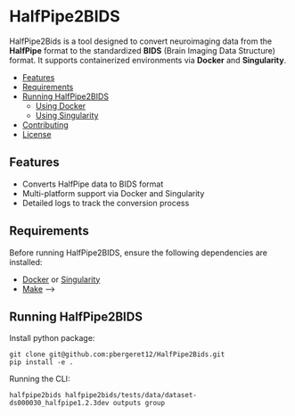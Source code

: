# HalfPipe2BIDS

HalfPipe2Bids is a tool designed to convert neuroimaging data from the **HalfPipe** format to the standardized **BIDS** (Brain Imaging Data Structure) format.
It supports containerized environments via **Docker** and **Singularity**.
<!-- 
## Table of Contents <!-- omit in toc -->
- [Features](#features)
- [Requirements](#requirements)
- [Running HalfPipe2BIDS](#running-halfpipe2bids)
  - [Using Docker](#using-docker)
  - [Using Singularity](#using-singularity)
- [Contributing](#contributing)
- [License](#license)


## Features
- Converts HalfPipe data to BIDS format
- Multi-platform support via Docker and Singularity
- Detailed logs to track the conversion process


## Requirements
Before running HalfPipe2BIDS, ensure the following dependencies are installed:
- [Docker](https://docs.docker.com/get-docker/) or [Singularity](https://sylabs.io/guides/3.8/user-guide/installation.html)
- [Make](https://www.gnu.org/software/make/) -->

## Running HalfPipe2BIDS

Install python package:

```
git clone git@github.com:pbergeret12/HalfPipe2Bids.git
pip install -e .
```

Running the CLI:
```
halfpipe2bids halfpipe2bids/tests/data/dataset-ds000030_halfpipe1.2.3dev outputs group
```
<!-- 
### Using Docker
### Using Singularity

## Contributing

## License -->
